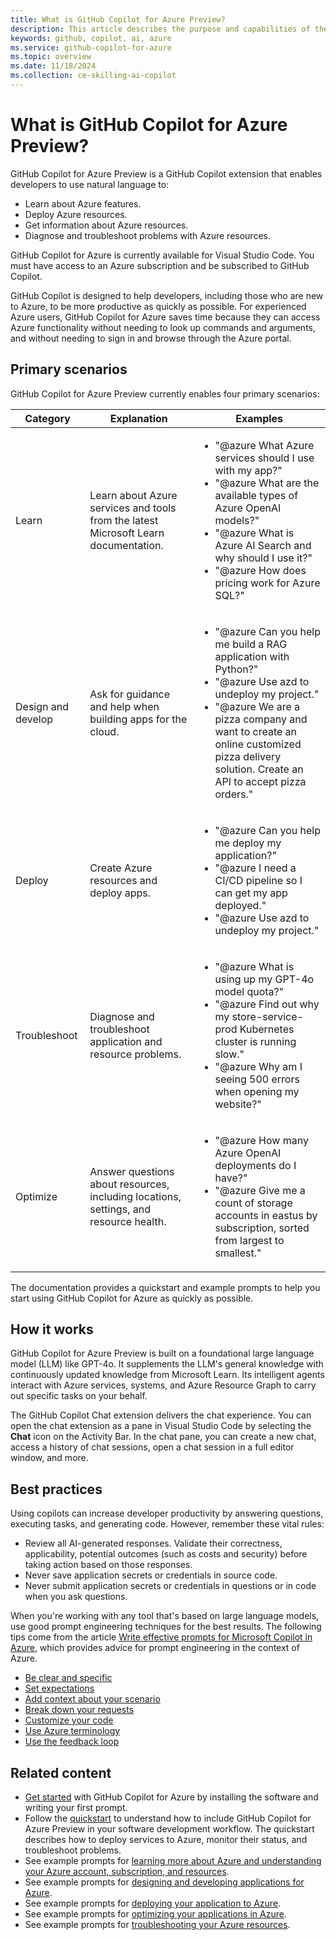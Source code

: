 ```yaml
---
title: What is GitHub Copilot for Azure Preview?
description: This article describes the purpose and capabilities of the GitHub Copilot for Azure Preview Visual Studio Code extension, and how it fits into a developer's workflow.
keywords: github, copilot, ai, azure
ms.service: github-copilot-for-azure
ms.topic: overview
ms.date: 11/18/2024
ms.collection: ce-skilling-ai-copilot
---
```


# What is GitHub Copilot for Azure Preview?

GitHub Copilot for Azure Preview is a GitHub Copilot extension that enables developers to use natural language to:

- Learn about Azure features.
- Deploy Azure resources.
- Get information about Azure resources.
- Diagnose and troubleshoot problems with Azure resources.

GitHub Copilot for Azure is currently available for Visual Studio Code. You must have access to an Azure subscription and be subscribed to GitHub Copilot.

GitHub Copilot is designed to help developers, including those who are new to Azure, to be more productive as quickly as possible. For experienced Azure users, GitHub Copilot for Azure saves time because they can access Azure functionality without needing to look up commands and arguments, and without needing to sign in and browse through the Azure portal.

## Primary scenarios

GitHub Copilot for Azure Preview currently enables four primary scenarios:

|Category|Explanation|Examples|
|---|---|---|
|Learn|Learn about Azure services and tools from the latest Microsoft Learn documentation.|<ul><li>"@azure What Azure services should I use with my app?"</li><li>"@azure What are the available types of Azure OpenAI models?"</li><li>"@azure What is Azure AI Search and why should I use it?"</li><li>"@azure How does pricing work for Azure SQL?"</li></ul>|
|Design and develop|Ask for guidance and help when building apps for the cloud.|<ul><li>"@azure Can you help me build a RAG application with Python?"</li><li>"@azure Use azd to undeploy my project."</li><li>"@azure We are a pizza company and want to create an online customized pizza delivery solution. Create an API to accept pizza orders."</li></ul>|
|Deploy|Create Azure resources and deploy apps.|<ul><li>"@azure Can you help me deploy my application?"</li><li>"@azure I need a CI/CD pipeline so I can get my app deployed."</li><li>"@azure Use azd to undeploy my project."</li></ul>|
|Troubleshoot|Diagnose and troubleshoot application and resource problems.|<ul><li>"@azure What is using up my GPT-4o model quota?"</li><li>"@azure Find out why my store-service-prod Kubernetes cluster is running slow."</li><li>"@azure Why am I seeing 500 errors when opening my website?"</li></ul>|
|Optimize|Answer questions about resources, including locations, settings, and resource health.|<ul><li>"@azure How many Azure OpenAI deployments do I have?"</li><li>"@azure Give me a count of storage accounts in eastus by subscription, sorted from largest to smallest."</li></ul>|

The documentation provides a quickstart and example prompts to help you start using GitHub Copilot for Azure as quickly as possible.

## How it works

GitHub Copilot for Azure Preview is built on a foundational large language model (LLM) like GPT-4o. It supplements the LLM's general knowledge with continuously updated knowledge from Microsoft Learn. Its intelligent agents interact with Azure services, systems, and Azure Resource Graph to carry out specific tasks on your behalf.

The GitHub Copilot Chat extension delivers the chat experience. You can open the chat extension as a pane in Visual Studio Code by selecting the **Chat** icon on the Activity Bar. In the chat pane, you can create a new chat, access a history of chat sessions, open a chat session in a full editor window, and more.

## Best practices

Using copilots can increase developer productivity by answering questions, executing tasks, and generating code. However, remember these vital rules:

- Review all AI-generated responses. Validate their correctness, applicability, potential outcomes (such as costs and security) before taking action based on those responses.
- Never save application secrets or credentials in source code.
- Never submit application secrets or credentials in questions or in code when you ask questions.

When you're working with any tool that's based on large language models, use good prompt engineering techniques for the best results. The following tips come from the article [Write effective prompts for Microsoft Copilot in Azure](/azure/copilot/write-effective-prompts), which provides advice for prompt engineering in the context of Azure.

- [Be clear and specific](/azure/copilot/write-effective-prompts#be-clear-and-specific)
- [Set expectations](/azure/copilot/write-effective-prompts#set-expectations)
- [Add context about your scenario](/azure/copilot/write-effective-prompts#add-context-about-your-scenario)
- [Break down your requests](/azure/copilot/write-effective-prompts#break-down-your-requests)
- [Customize your code](/azure/copilot/write-effective-prompts#customize-your-code)
- [Use Azure terminology](/azure/copilot/write-effective-prompts#use-azure-terminology)
- [Use the feedback loop](/azure/copilot/write-effective-prompts#use-the-feedback-loop)


## Related content

- [Get started](get-started.md) with GitHub Copilot for Azure by installing the software and writing your first prompt.
- Follow the [quickstart](quickstart-build-deploy-applications.md) to understand how to include GitHub Copilot for Azure Preview in your software development workflow. The quickstart describes how to deploy services to Azure, monitor their status, and troubleshoot problems.
- See example prompts for [learning more about Azure and understanding your Azure account, subscription, and resources](learn-examples.md).
- See example prompts for [designing and developing applications for Azure](design-develop-examples.md).
- See example prompts for [deploying your application to Azure](deploy-examples.md).
- See example prompts for [optimizing your applications in Azure](optimize-examples.md).
- See example prompts for [troubleshooting your Azure resources](troubleshoot-examples.md).
